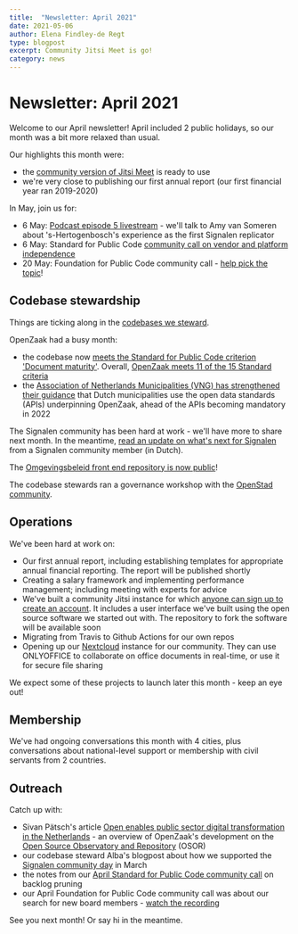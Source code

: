 ```yaml
---
title:  "Newsletter: April 2021"
date: 2021-05-06
author: Elena Findley-de Regt
type: blogpost
excerpt: Community Jitsi Meet is go!
category: news
---
```


# Newsletter: April 2021

Welcome to our April newsletter! April included 2 public holidays, so our month was a bit more relaxed than usual.

Our highlights this month were:

* the [community version of Jitsi Meet](https://github.com/publiccodenet/about/blob/develop/activities/tool-management/jitsi-guides.md) is ready to use
* we're very close to publishing our first annual report (our first financial year ran 2019-2020)

In May, join us for:

* 6 May: [Podcast episode 5 livestream](https://www.youtube.com/watch?v=zPF_3DpNA0A) - we'll talk to Amy van Someren about 's-Hertogenbosch's experience as the first Signalen replicator
* 6 May: Standard for Public Code [community call on vendor and platform independence](https://hackmd.io/-OegeqvoThCbAsw3c3gIjw)
* 20 May: Foundation for Public Code community call - [help pick the topic](https://github.com/publiccodenet/blog/issues/183)!

## Codebase stewardship

Things are ticking along in the [codebases we steward](https://publiccode.net/codebases/).

OpenZaak had a busy month:

* the codebase now [meets the Standard for Public Code criterion 'Document maturity'](https://github.com/open-zaak/open-zaak/pull/924). Overall, [OpenZaak meets 11 of the 15 Standard criteria](https://github.com/open-zaak/open-zaak/pull/924)
* the [Association of Netherlands Municipalities (VNG) has strengthened their guidance](https://www.vngrealisatie.nl/nieuws/api-standaarden-zaakgericht-werken-vanaf-1-april) that Dutch municipalities use the open data standards (APIs) underpinning OpenZaak, ahead of the APIs becoming mandatory in 2022

The Signalen community has been hard at work - we'll have more to share next month. In the meantime, [read an update on what's next for Signalen](https://commonground.nl/news/view/2a13308d-872e-4b98-8dff-d4d3bcb36586/steeds-meer-gemeenten-maken-gebruik-van-signalen?utm_medium) from a Signalen community member (in Dutch).

The [Omgevingsbeleid front end repository is now public](https://github.com/Provincie-Zuid-Holland/Omgevingsbeleid-Frontend)!

The codebase stewards ran a governance workshop with the [OpenStad community](https://openstad.org/).

## Operations

We've been hard at work on:

* Our first annual report, including establishing templates for appropriate annual financial reporting. The report will be published shortly
* Creating a salary framework and implementing performance management; including meeting with experts for advice
* We've built a community Jitsi instance for which [anyone can sign up to create an account](https://meet.community.publiccode.net/accountmanager/register/). It includes a user interface we've built using the open source software we started out with. The repository to fork the software will be available soon
* Migrating from Travis to Github Actions for our own repos
* Opening up our [Nextcloud](https://collaboration.publiccode.net/) instance for our community. They can use ONLYOFFICE to collaborate on office documents in real-time, or use it for secure file sharing

We expect some of these projects to launch later this month - keep an eye out!

## Membership

We've had ongoing conversations this month with 4 cities, plus conversations about national-level support or membership with civil servants from 2 countries.

## Outreach

Catch up with:

* Sivan Pätsch's article [Open enables public sector digital transformation in the Netherlands](https://joinup.ec.europa.eu/collection/open-source-observatory-osor/news/we-liberated-our-own-data-silos-market) - an overview of OpenZaak's development on the [Open Source Observatory and Repository](https://joinup.ec.europa.eu/collection/open-source-observatory-osor) (OSOR)
* our codebase steward Alba's blogpost about how we supported the [Signalen community day](https://blog.publiccode.net/signalen/2021/04/09/three-ways-we-supported-the-past-signalen-community-meetup.html) in March
* the notes from our [April Standard for Public Code community call](https://blog.publiccode.net/community%20call/2021/04/12/notes-from-community-call-1-april-2021.html) on backlog pruning
* our April Foundation for Public Code community call was about our search for new board members - [watch the recording](https://youtu.be/igmbZDuv8rg)

See you next month! Or say hi in the meantime.

